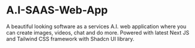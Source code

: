 # A.I-SAAS-Web-App
A beautiful looking software as a services A.I. web application where you can create images, videos, chat and do more. Powered with latest Next JS and Tailwind CSS framework with Shadcn UI library.
